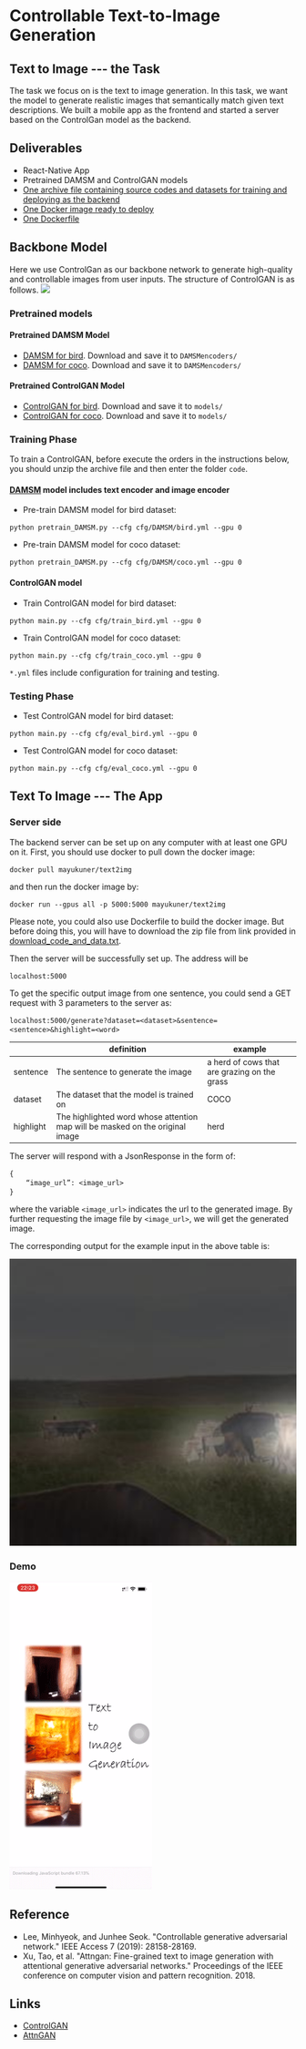 # Controllable Text-to-Image Generation

## Text to Image --- the Task

The task we focus on is the text to image generation. In this task, we want the model to generate realistic images that semantically match given text descriptions. We built a mobile app as the frontend and started a server based on the ControlGan model as the backend.


## Deliverables
* React-Native App
* Pretrained DAMSM and ControlGAN models
* [One archive file containing source codes and datasets for training and deploying as the backend](https://drive.google.com/file/d/1UTAmiyOG96Nx9Kreh4E_n1UA_qfb9q9S/view?usp=sharing)
* [One Docker image ready to deploy](https://hub.docker.com/repository/docker/mayukuner/text2img)
* [One Dockerfile](Dockerfile)


## Backbone Model
Here we use ControlGan as our backbone network to generate high-quality and controllable images from user inputs. The structure of ControlGAN is as follows.
![](https://github.com/mrlibw/ControlGAN/raw/master/archi.jpg)


### Pretrained models

#### Pretrained DAMSM Model
- [DAMSM for bird](https://drive.google.com/file/d/1dbdCgaYr3z80OVvISTbScSy5eOSqJVxv/view?usp=sharing). Download and save it to `DAMSMencoders/`
- [DAMSM for coco](https://drive.google.com/file/d/1k8FsZFQrrye4Ght1IVeuphFMhgFwOxTx/view?usp=sharing). Download and save it to `DAMSMencoders/`

#### Pretrained ControlGAN Model
- [ControlGAN for bird](https://drive.google.com/file/d/1g1Kx5-hUXfJOGlw2YK3oVa5C9IoQpnA_/view?usp=sharing). Download and save it to `models/`
- [ControlGAN for coco](https://drive.google.com/file/d/1Id5AMUFngoZ9Aj-EhMuc590Sv8E3tXjX/view?usp=sharing). Download and save it to `models/`


### Training Phase

To train a ControlGAN, before execute the orders in the instructions below, you should unzip the archive file and then enter the folder `code`.

#### [DAMSM](https://github.com/taoxugit/AttnGAN) model includes text encoder and image encoder
- Pre-train DAMSM model for bird dataset:
```
python pretrain_DAMSM.py --cfg cfg/DAMSM/bird.yml --gpu 0
```
- Pre-train DAMSM model for coco dataset: 
```
python pretrain_DAMSM.py --cfg cfg/DAMSM/coco.yml --gpu 0
```
#### ControlGAN model 
- Train ControlGAN model for bird dataset:
```
python main.py --cfg cfg/train_bird.yml --gpu 0
```
- Train ControlGAN model for coco dataset: 
```
python main.py --cfg cfg/train_coco.yml --gpu 0
```

`*.yml` files include configuration for training and testing.


### Testing Phase

- Test ControlGAN model for bird dataset:
```
python main.py --cfg cfg/eval_bird.yml --gpu 0
```
- Test ControlGAN model for coco dataset: 
```
python main.py --cfg cfg/eval_coco.yml --gpu 0
```


## Text To Image --- The App

### Server side

The backend server can be set up on any computer with at least one GPU on it. First, you should use docker to pull down the docker image:

```
docker pull mayukuner/text2img
```

and then run the docker image by:

```
docker run --gpus all -p 5000:5000 mayukuner/text2img
```

Please note, you could also use Dockerfile to build the docker image. But before doing this, you will have to download the zip file from link provided in [download_code_and_data.txt](download_code_and_data.txt).

Then the server will be successfully set up. The address will be 

```
localhost:5000
```

To get the specific output image from one sentence, you could send a GET request with 3 parameters to the server as:

```
localhost:5000/generate?dataset=<dataset>&sentence=<sentence>&highlight=<word>
```

|           | definition                                                                     | example                                      |
|-----------|--------------------------------------------------------------------------------|----------------------------------------------|
| sentence  | The sentence to generate the image                                             | a herd of cows that are grazing on the grass |
| dataset   | The dataset that the model is trained on                                       | COCO                                         |
| highlight | The highlighted word whose attention  map will be masked on the original image | herd                                         |


The server will respond with a JsonResponse in the form of:

```
{
    “image_url”: <image_url>
}
```

where the variable `<image_url>` indicates the url to the generated image. By further requesting the image file by `<image_url>`, we will get the generated image.

The corresponding output for the example input in the above table is:

![](imgs/example_output.png)


### Demo

![](imgs/controlgan.gif)


## Reference

- Lee, Minhyeok, and Junhee Seok. "Controllable generative adversarial network." IEEE Access 7 (2019): 28158-28169.
- Xu, Tao, et al. "Attngan: Fine-grained text to image generation with attentional generative adversarial networks." Proceedings of the IEEE conference on computer vision and pattern recognition. 2018.

## Links
- [ControlGAN](https://github.com/mrlibw/ControlGAN)
- [AttnGAN](https://github.com/taoxugit/AttnGAN)